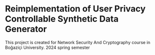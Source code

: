 # Reimplementation of User Privacy Controllable Synthetic Data Generator
This project is created for Network Security And Cryptography course in Boğaziçi University.
2024 spring semester
